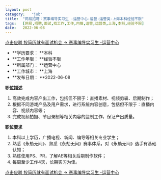 ```yaml
---
layout:	post
category:	"job"
title:	"网易招聘：赛事编导实习生 -运营中心-运营-运营类-上海本科经验不限"
tags:	[网易,招聘,面试,找工作,工作,内推,运营,运营类,上海,本科,经验不限]
date:	2022-06-08
---
```


[点击应聘 投简历就有面试机会 -> 赛事编导实习生 -运营中心](http://mobile.bole.netease.com/bole/boleDetail?id=38754&employeeId=346f03c3cda5f04c&key=all)



- **学历要求： **本科
- **工作年限： **经验不限
- **所属部门： **运营中心
- **工作城市： **上海
- **发布日期： **2022-06-08



**职位描述**
1. 高效完成内容产出工作，包括但不限于：直播素材、视频剪辑、后期制作；
2. 根据不同游戏产品及用户需求，进行系统内容创意，包括但不限于：直播内容、视频内容等；
3. 完成视频拍摄、节目录制等相关内容的监制工作，保证产出质量。




**职位要求**
1. 本科以上学历，广播电视、新闻、编导等相关专业学生；
2. 熟悉《永劫无间》、熟悉《永劫无间》赛事体系，对《永劫无间》选手有基础认知；
3. 熟练使用PS、PR，了解AE等相关后期制作软件；
4. 每周至少工作4天，长期实习为佳。



[点击应聘 投简历就有面试机会 -> 赛事编导实习生 -运营中心](http://mobile.bole.netease.com/bole/boleDetail?id=38754&employeeId=346f03c3cda5f04c&key=all)